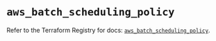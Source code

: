 # `aws_batch_scheduling_policy`

Refer to the Terraform Registry for docs: [`aws_batch_scheduling_policy`](https://registry.terraform.io/providers/hashicorp/aws/6.15.0/docs/resources/batch_scheduling_policy).
